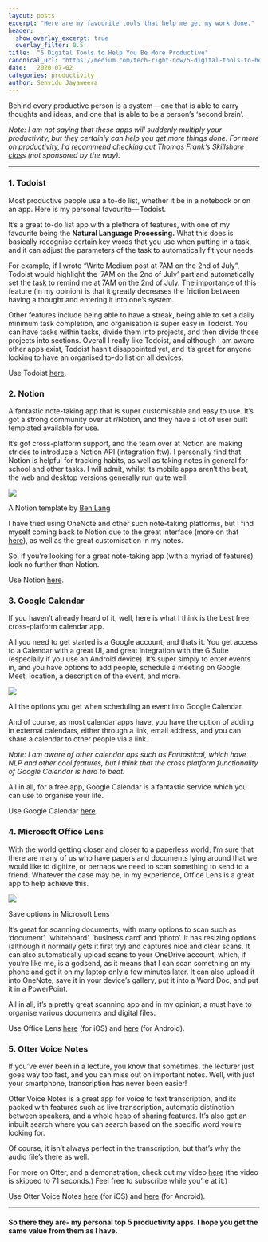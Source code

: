 ```yaml
---
layout: posts
excerpt: "Here are my favourite tools that help me get my work done."
header: 
  show_overlay_excerpt: true
  overlay_filter: 0.5 
title:  "5 Digital Tools to Help You Be More Productive"
canonical_url: "https://medium.com/tech-right-now/5-digital-tools-to-help-you-be-more-productive-f767c24b5bc1"
date:   2020-07-02
categories: productivity
author: Senvidu Jayaweera
---
```

Behind every productive person is a system — one that is able to carry thoughts and ideas, and one that is able to be a person’s ‘second brain’.

_Note: I am not saying that these apps will suddenly multiply your productivity, but they certainly can help you get more things done. For more on productivity, I’d recommend checking out_ [_Thomas Frank’s Skillshare clas_](https://www.skillshare.com/classes/Productivity-Masterclass-Create-a-Custom-System-that-Works/442860604)_s (not sponsored by the way)._

---
### 1\. Todoist

Most productive people use a to-do list, whether it be in a notebook or on an app. Here is my personal favourite — Todoist.

It’s a great to-do list app with a plethora of features, with one of my favourite being the **Natural Language Processing.** What this does is basically recognise certain key words that you use when putting in a task, and it can adjust the parameters of the task to automatically fit your needs.

For example, if I wrote “Write Medium post at 7AM on the 2nd of July”, Todoist would highlight the ‘7AM on the 2nd of July’ part and automatically set the task to remind me at 7AM on the 2nd of July. The importance of this feature (in my opinion) is that it greatly decreases the friction between having a thought and entering it into one’s system.

Other features include being able to have a streak, being able to set a daily minimum task completion, and organisation is super easy in Todoist. You can have tasks within tasks, divide them into projects, and then divide those projects into sections. Overall I really like Todoist, and although I am aware other apps exist, Todoist hasn’t disappointed yet, and it’s great for anyone looking to have an organised to-do list on all devices.

Use Todoist [here](https://todoist.com/).

### 2\. Notion

A fantastic note-taking app that is super customisable and easy to use. It’s got a strong community over at r/Notion, and they have a lot of user built templated available for use.

It’s got cross-platform support, and the team over at Notion are making strides to introduce a Notion API (integration ftw). I personally find that Notion is helpful for tracking habits, as well as taking notes in general for school and other tasks. I will admit, whilst its mobile apps aren’t the best, the web and desktop versions generally run quite well.

![](https://cdn-images-1.medium.com/max/1200/1*IsY78PM1hprem_bJgMYXLA.png)

A Notion template by [Ben Lang](https://medium.com/@benln)

I have tried using OneNote and other such note-taking platforms, but I find myself coming back to Notion due to the great interface (more on that [here](https://medium.com/tech-right-now/notion-and-the-value-of-delight-26618b5f725c)), as well as the great customisation in my notes.

So, if you’re looking for a great note-taking app (with a myriad of features) look no further than Notion.

Use Notion [here](http://notion.so).

### 3\. Google Calendar

If you haven’t already heard of it, well, here is what I think is the best free, cross-platform calendar app.

All you need to get started is a Google account, and thats it. You get access to a Calendar with a great UI, and great integration with the G Suite (especially if you use an Android device). It’s super simply to enter events in, and you have options to add people, schedule a meeting on Google Meet, location, a description of the event, and more.

![](https://cdn-images-1.medium.com/max/1200/1*lTg-2QvlwZe5c7Od47Fnnw.png)

All the options you get when scheduling an event into Google Calendar.

And of course, as most calendar apps have, you have the option of adding in external calendars, either through a link, email address, and you can share a calendar to other people via a link.

_Note: I am aware of other calendar aps such as Fantastical, which have NLP and other cool features, but I think that the cross platform functionality of Google Calendar is hard to beat._

All in all, for a free app, Google Calendar is a fantastic service which you can use to organise your life.

Use Google Calendar [here](http://calendar.google.com).

### 4\. Microsoft Office Lens

With the world getting closer and closer to a paperless world, I’m sure that there are many of us who have papers and documents lying around that we would like to digitize, or perhaps we need to scan something to send to a friend. Whatever the case may be, in my experience, Office Lens is a great app to help achieve this.

![](https://cdn-images-1.medium.com/max/900/1*XhY0NdEg-YX79eFQS4bIbQ.jpeg)

Save options in Microsoft Lens

It’s great for scanning documents, with many options to scan such as ‘document’, ‘whiteboard’, ‘business card’ and ‘photo’. It has resizing options (although it normally gets it first try) and captures nice and clear scans. It can also automatically upload scans to your OneDrive account, which, if you’re like me, is a godsend, as it means that I can scan something on my phone and get it on my laptop only a few minutes later. It can also upload it into OneNote, save it in your device’s gallery, put it into a Word Doc, and put it in a PowerPoint.

All in all, it’s a pretty great scanning app and in my opinion, a must have to organise various documents and digital files.

Use Office Lens [here](https://apps.apple.com/au/app/microsoft-office-lens-pdf-scan/id975925059) (for iOS) and [here](https://play.google.com/store/apps/details?id=com.microsoft.office.officelens&hl=en_AU) (for Android).

### 5\. Otter Voice Notes

If you’ve ever been in a lecture, you know that sometimes, the lecturer just goes way too fast, and you can miss out on important notes. Well, with just your smartphone, transcription has never been easier!

Otter Voice Notes is a great app for voice to text transcription, and its packed with features such as live transcription, automatic distinction between speakers, and a whole heap of sharing features. It’s also got an inbuilt search where you can search based on the specific word you’re looking for.

Of course, it isn’t always perfect in the transcription, but that’s why the audio file’s there as well.

For more on Otter, and a demonstration, check out my video [here](https://youtu.be/zDzHwhvLntc?t=71) (the video is skipped to 71 seconds.) Feel free to subscribe while you’re at it:)

Use Otter Voice Notes [here](https://apps.apple.com/au/app/otter-voice-meeting-notes/id1276437113) (for iOS) and [here](https://play.google.com/store/apps/details?id=com.aisense.otter&hl=en_AU) (for Android).

---

#### So there they are- my personal top 5 productivity apps. I hope you get the same value from them as I have.
